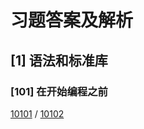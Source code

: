 # 习题答案及解析

## [1] 语法和标准库

### [101] 在开始编程之前

[10101](语法和标准库/在开始编程之前/10101.md) / [10102](语法和标准库/在开始编程之前/10102.md)
